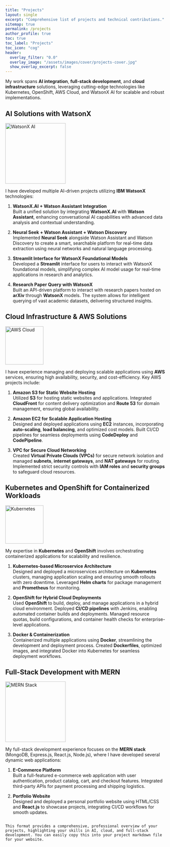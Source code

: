 ```yaml
---
title: "Projects"
layout: single
excerpt: "Comprehensive list of projects and technical contributions."
sitemap: true
permalink: /projects
author_profile: true
toc: true
toc_label: "Projects"
toc_icon: "cog"
header:
  overlay_filter: "0.0"
  overlay_image: "/assets/images/cover/projects-cover.jpg"
  show_overlay_excerpt: false
---
```


My work spans **AI integration**, **full-stack development**, and **cloud infrastructure** solutions, leveraging cutting-edge technologies like Kubernetes, OpenShift, AWS Cloud, and WatsonX AI for scalable and robust implementations.

## AI Solutions with WatsonX

<p><a href="https://www.ibm.com/watsonx" title="Redirect WatsonX">  
<img src="/assets/images/watsonx-logo.png" width="190" alt="WatsonX AI" /></a></p>

I have developed multiple AI-driven projects utilizing **IBM WatsonX** technologies:

1. **WatsonX.AI + Watson Assistant Integration**  
   Built a unified solution by integrating **WatsonX.AI** with **Watson Assistant**, enhancing conversational AI capabilities with advanced data analysis and contextual understanding.

2. **Neural Seek + Watson Assistant + Watson Discovery**  
   Implemented **Neural Seek** alongside Watson Assistant and Watson Discovery to create a smart, searchable platform for real-time data extraction using neural networks and natural language processing.

3. **Streamlit Interface for WatsonX Foundational Models**  
   Developed a **Streamlit** interface for users to interact with WatsonX foundational models, simplifying complex AI model usage for real-time applications in research and analytics.

4. **Research Paper Query with WatsonX**  
   Built an API-driven platform to interact with research papers hosted on **arXiv** through **WatsonX** models. The system allows for intelligent querying of vast academic datasets, delivering structured insights.

## Cloud Infrastructure & AWS Solutions

<p><a href="https://aws.amazon.com" title="Redirect AWS">  
<img src="/assets/images/aws-logo.png" width="120" alt="AWS Cloud" /></a></p>

I have experience managing and deploying scalable applications using **AWS** services, ensuring high availability, security, and cost-efficiency. Key AWS projects include:

1. **Amazon S3 for Static Website Hosting**  
   Utilized **S3** for hosting static websites and applications. Integrated **CloudFront** for content delivery optimization and **Route 53** for domain management, ensuring global availability.

2. **Amazon EC2 for Scalable Application Hosting**  
   Designed and deployed applications using **EC2** instances, incorporating **auto-scaling**, **load balancing**, and optimized cost models. Built CI/CD pipelines for seamless deployments using **CodeDeploy** and **CodePipeline**.

3. **VPC for Secure Cloud Networking**  
   Created **Virtual Private Clouds (VPCs)** for secure network isolation and managed **subnets**, **internet gateways**, and **NAT gateways** for routing. Implemented strict security controls with **IAM roles** and **security groups** to safeguard cloud resources.

## Kubernetes and OpenShift for Containerized Workloads

<p><a href="https://kubernetes.io" title="Redirect Kubernetes">  
<img src="/assets/images/kubernetes-logo.png" width="120" alt="Kubernetes" /></a></p>

My expertise in **Kubernetes** and **OpenShift** involves orchestrating containerized applications for scalability and resilience. 

1. **Kubernetes-based Microservice Architecture**  
   Designed and deployed a microservices architecture on **Kubernetes** clusters, managing application scaling and ensuring smooth rollouts with zero downtime. Leveraged **Helm charts** for package management and **Prometheus** for monitoring.

2. **OpenShift for Hybrid Cloud Deployments**  
   Used **OpenShift** to build, deploy, and manage applications in a hybrid cloud environment. Deployed **CI/CD pipelines** with Jenkins, enabling automated container builds and deployments. Managed resource quotas, build configurations, and container health checks for enterprise-level applications.

3. **Docker & Containerization**  
   Containerized multiple applications using **Docker**, streamlining the development and deployment process. Created **Dockerfiles**, optimized images, and integrated Docker into Kubernetes for seamless deployment workflows.

## Full-Stack Development with MERN

<p><a href="https://mern.io" title="Redirect MERN">  
<img src="/assets/images/mern-stack.png" width="190" alt="MERN Stack" /></a></p>

My full-stack development experience focuses on the **MERN stack** (MongoDB, Express.js, React.js, Node.js), where I have developed several dynamic web applications:

1. **E-Commerce Platform**  
   Built a full-featured e-commerce web application with user authentication, product catalog, cart, and checkout features. Integrated third-party APIs for payment processing and shipping logistics.

2. **Portfolio Website**  
   Designed and deployed a personal portfolio website using HTML/CSS and **React.js** to showcase projects, integrating CI/CD workflows for smooth updates.

<script async defer src="https://buttons.github.io/buttons.js"></script>
```

This format provides a comprehensive, professional overview of your projects, highlighting your skills in AI, cloud, and full-stack development. You can easily copy this into your project markdown file for your website.
